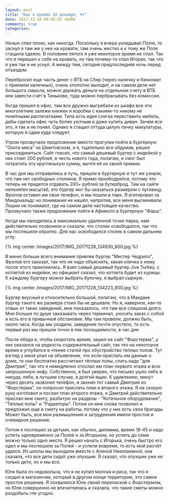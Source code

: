 ```yaml
---
layout: post
title: "Как я провёл 28 декабря, Чт"
date: 2017-12-28 09:50:58 +0300
comments: true
categories: 
---
```

Ночью спал плохо, как никогда. Поскольку я вчера укладывал Полю, то заснул я там же у нее на кровати, там очень жестко и к тому же Поля стащила одеяло. В половине пятого я уже некоторое время не спал. Так что я перешел к себе на кровать, но там почему-то спал Игорек, так что я уже так и не уснул. А между тем, сегодня предпоследняя ночь перед отъездом.

Перебросил еще часть денег с ВТБ на Сбер (через наличку и банкомат с приемом наличных), очень хлопотно выходит, и на самом деле нет большого смысла, можно держать деньги на отдельном счету в ВТБ или завести счёт в Тинькове, туда можно пербрасывать без комиссии.

Когда пришел в офис, там все дружно выгребали из шкафа все эти многолетние залежи книжек и коробки с какими-то никому не понятными распечатками. Типа есть идея слегка переставить мебель, дабы сделать офис чуть более уютным и даже купить диван. Зачем все это, я так и не понял. Однако я стащил оттуда целую пачку макулатуры, которую я сдам куда следует.

Утром прозвучало предложение вместо прогулки пойти в бургерную "Охота мяса" на Шмитовском, и я, тщательно все обдумав, решил присоединиться. Сайт гласил, что самый дешевый бургер с индейкой у них стоит 200 рублей, в честь нового года, полагаю, я смог был потратить эту кругленькую сумму, вычтя её из своей премии.

В час дня мы отправились в путь, пришли в бургерную и тут же узнали, что там нет свободных столиков. Я прямо приободрился, потому что теперь не придется отдавать 200+ рублей за бутерброд. Там на сайте непонятен масштаб, это бургер мог бы оказаться размером с пуговицу. Фролов оставил им свои телефон, и мы пошли в парк. Я агитировал за Макдональдс но понимания не нашёл, напротив, все меня высмеивали. Лошки не понимают, где на самом деле настоящее качество. Прозвучало также предложение пойти в Афимолл в бургерную "Фарш".

Когда мы находились в максимально удаленной точке парка, нам действительно позвонили и сказали, что столик освободился, так что мы поспешили обратно. Для нас освободился столик в самом дальнем углу. 

{% img center /images/2017/IMG_20171228_134930_800.jpg %}

В меню больше всего внимания привлек бургер "Мистер Чедрило", Фролов его заказал, так что не надо объяснять, какая кличка к нему после этого приклеилась. Я взял самый дешевый бургер Jive Turkey, с котлетой из индейки, но официант сказал, что котлета будет из курицы. К каждому бургеру можно выбрать булочку, я выбрал сырную.

{% img center /images/2017/IMG_20171228_134223_800.jpg %}

Бургер вкусный и относительно большой, полагаю, что в Макдаке бургер такого же размера стоил бы не дешевле. Но я, наверное, как-то отвык от таких заведений, мне показалось, что там все слишком долго. Мне больше по душе заказывать через терминал, уносить заказ с собой и есть его в привычной обстановке. Мы там провели, должно быть, около часа. Когда мы уходили, заведение почти опустело, то есть первый раз мы пришли точно в пик посещаемости, в час дня.

После обеда я, чтобы скоротать время, зашел на сайт "Форстерма", у них оказался на редкость содержательный сайт, так что на некоторое время я углубился в чтение статей про обустройство теплых полов. Тут взгляд у меня упал на объявление, что если прислать им данные о доме, то они бесплатно рассчитают тёплые полы, слать надо "для Дмитрия", так что я немедленно отослал им план первого этажа и всю запрошенную инфу. Собственно, я был уверен, что письмо ушло либо в никуда, либо, в лучшем случае, в долгий ящик. К удивлению, минут через десять зазвонил телефон, и звонил тот самый Дмитрий из "Форстерма", он попросил прислать план и второго этажа. Я на скорую руку изготовил и послал план второго этажа, и Дмитрий действительно прислал мне смету, разбитую на разделы - "Котельное оборудование", "Теплые полы" и "Радиаторы". Потом он мне снова позвонил и предложил еще и смету на работы, потому что у них есть свои бригады. Может быть, все мои размышления и затруднения имели простое и очевидное решение.

Потом я поспешил за детьми, как обычно, дилемма, время 18-45 и надо успеть одновременно за Полей и за Игорьком, но успеть до семи можно только  одно место. Я решил начать с Игорька, очень быстро его одел и мы поспешили за Полей - и успели вовремя, то есть мой расчёт удался. Из школы мы выходили вместе с Алиной Николаевной, она сказала, что все дети сидят уже опухшие. Я сказал, что опухшие уже не только дети, но и мы все.

Юля была оч недовольна, что я не купил молока и риса, так что я сходил в магазинчик, который в другом конце территории, это самое простое решение. Я похвалился Юле своей перепиской с Форстермом, но Юля совершенно не впечатлилась и сказала, что такие сметы можно раздобыть гле угодно.